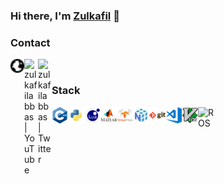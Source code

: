 <!--
I followed codeSTACKr's tutorial to create this readme. 
Video: https://www.youtube.com/watch?v=ECuqb5Tv9qI
Code: https://github.com/codeSTACKr/codeSTACKr
-->


### Hi there, I'm [Zulkafil][website] 👋

### Contact
[<img align="left" alt="zulkafilabbas.github.io/" width="22px" src="https://raw.githubusercontent.com/iconic/open-iconic/master/svg/globe.svg" />][website]
[<img align="left" alt="zulkafilabbas | YouTube" width="22px" src="https://cdn.jsdelivr.net/npm/simple-icons@v3/icons/youtube.svg" />][youtube]
[<img align="left" alt="zulkafilabbas | Twitter" width="22px" src="https://cdn.jsdelivr.net/npm/simple-icons@v3/icons/twitter.svg" />][twitter]

</br>

### Stack
[<img align="left" alt="C++" width="26px" src="https://raw.githubusercontent.com/github/explore/80688e429a7d4ef2fca1e82350fe8e3517d3494d/topics/cpp/cpp.png" />][website]
[<img align="left" alt="Python" width="26px" src="https://raw.githubusercontent.com/github/explore/80688e429a7d4ef2fca1e82350fe8e3517d3494d/topics/python/python.png" />][website]
[<img align="left" alt="Lua" width="26px" src="https://raw.githubusercontent.com/github/explore/80688e429a7d4ef2fca1e82350fe8e3517d3494d/topics/lua/lua.png" />][website]
[<img align="left" alt="MATLAB" width="26px" src="https://raw.githubusercontent.com/github/explore/80688e429a7d4ef2fca1e82350fe8e3517d3494d/topics/matlab/matlab.png" />][website]
[<img align="left" alt="Tensorflow" width="26px" src="https://raw.githubusercontent.com/github/explore/80688e429a7d4ef2fca1e82350fe8e3517d3494d/topics/tensorflow/tensorflow.png" />][website]
[<img align="left" alt="NumPy" width="26px" src="https://raw.githubusercontent.com/github/explore/80688e429a7d4ef2fca1e82350fe8e3517d3494d/topics/numpy/numpy.png" />][website]
[<img align="left" alt="Git" width="26px" src="https://raw.githubusercontent.com/github/explore/80688e429a7d4ef2fca1e82350fe8e3517d3494d/topics/git/git.png" />][website]
[<img align="left" alt="Visual Studio Code" width="26px" src="https://raw.githubusercontent.com/github/explore/80688e429a7d4ef2fca1e82350fe8e3517d3494d/topics/visual-studio-code/visual-studio-code.png" />][website]
[<img align="left" alt="Vim" width="26px" src="https://raw.githubusercontent.com/github/explore/80688e429a7d4ef2fca1e82350fe8e3517d3494d/topics/vim/vim.png" />][website]
[<img align="left" alt="ROS" width="26px" src="https://upload.wikimedia.org/wikipedia/commons/thumb/1/15/Robot_Operating_System_logo.svg/1200px-Robot_Operating_System_logo.svg.png" />][website]


[website]: https://zulkafilabbas.github.io/
[youtube]: https://youtube.com/zulkafilabbas
[twitter]: https://twitter.com/zulkafilabbas
